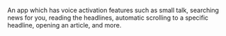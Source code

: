 An app which has voice activation features such as small talk, searching news for you, reading the headlines, automatic scrolling to a specific headline, opening an article, and more.